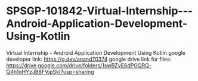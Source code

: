 # SPSGP-101842-Virtual-Internship---Android-Application-Development-Using-Kotlin
Virtual Internship - Android Application Development Using Kotlin
google developer link:
https://g.dev/anand70374 
google drive link for files:
https://drive.google.com/drive/folders/1swBZyE6dPGQRQ-Q4h1qHYzJB8FVjpSkI?usp=sharing   

